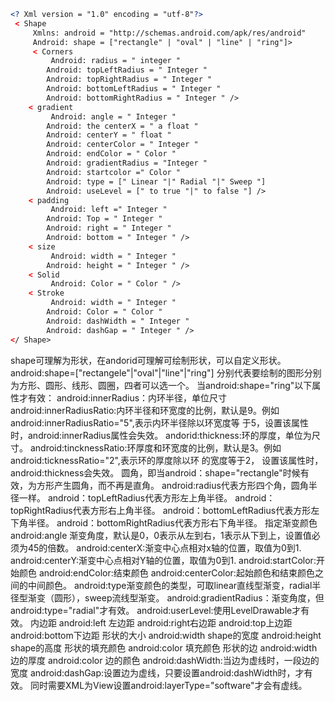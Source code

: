```xml
<? Xml version = "1.0" encoding = "utf-8"?>
 < Shape
     Xmlns: android = "http://schemas.android.com/apk/res/android"
     Android: shape = ["rectangle" | "oval" | "line" | "ring"]>
     < Corners
         Android: radius = " integer "
        Android: topLeftRadius = " Integer " 
        Android: topRightRadius = " Integer " 
        Android: bottomLeftRadius = " Integer " 
        Android: bottomRightRadius = " Integer " /> 
    < gradient
         Android: angle = " Integer " 
        Android: the centerX = " a float " 
        Android: centerY = " float " 
        Android: centerColor = " Integer " 
        Android: endColor = " Color " 
        Android: gradientRadius = "Integer " 
        Android: startcolor =" Color " 
        Android: type = [" Linear "|" Radial "|" Sweep "] 
        Android: useLevel = [" to true "|" to false "] /> 
    < padding
         Android: left =" Integer " 
        Android: Top = " Integer " 
        Android: right = " Integer " 
        Android: bottom = " Integer " /> 
    < size
         Android: width = " Integer " 
        Android: height = " Integer " />
    < Solid
         Android: Color = " Color " /> 
    < Stroke
         Android: width = " Integer " 
        Android: Color = " Color " 
        Android: dashWidth = " Integer " 
        Android: dashGap = " Integer " /> 
</ Shape>
```

shape可理解为形状，在andorid可理解可绘制形状，可以自定义形状。
android:shape=["rectangele"|"oval"|"line"|"ring"]
分别代表要绘制的图形分别为方形、圆形、线形、圆圈，四者可以选一个。
当android:shape="ring"以下属性才有效：
android:innerRadius：内环半径，单位尺寸
android:innerRadiusRatio:内环半径和环宽度的比例，默认是9。例如android:innerRadiusRatio="5",表示内环半径除以环宽度等 于5，设置该属性时，android:innerRadius属性会失效。
andorid:thickness:环的厚度，单位为尺寸。
android:tincknessRatio:环厚度和环宽度的比例，默认是3。例如android:ticknessRatio="2",表示环的厚度除以环 的宽度等于2， 设置该属性时，android:thickness会失效。
<corners>圆角，即当android：shape="rectangle"时候有效，为方形产生圆角，而不再是直角。
android:radius代表方形四个角，圆角半径一样。
android：topLeftRadius代表方形左上角半径。
android：topRightRadius代表方形右上角半径。
android：bottomLeftRadius代表方形左下角半径。
android：bottomRightRadius代表方形右下角半径。
<Gradient>指定渐变颜色
android:angle 渐变角度，默认是0，0表示从左到右，1表示从下到上，设置值必须为45的倍数。
android:centerX:渐变中心点相对x轴的位置，取值为0到1.
android:centerY:渐变中心点相对Y轴的位置，取值为0到1.
android:startColor:开始颜色
android:endColor:结束颜色
android:centerColor:起始颜色和结束颜色之间的中间颜色。
android:type渐变颜色的类型，可取linear直线型渐变，radial半径型渐变（圆形），sweep流线型渐变。
android:gradientRadius：渐变角度，但android:type="radial"才有效。
android:userLevel:使用LevelDrawable才有效。
<padding>内边距
android:left 左边距
android:right右边距
android:top上边距
android:bottom下边距
<size>形状的大小
android:width shape的宽度
android:height shape的高度
<solid>形状的填充颜色
android:color 填充颜色
<stroke>形状的边
android:width 边的厚度
android:color 边的颜色
android:dashWidth:当边为虚线时，一段边的宽度
android:dashGap:设置边为虚线，只要设置android:dashWidth时，才有效。
同时需要XML为View设置android:layerType="software"才会有虚线。